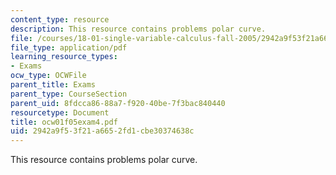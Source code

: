 ```yaml
---
content_type: resource
description: This resource contains problems polar curve.
file: /courses/18-01-single-variable-calculus-fall-2005/2942a9f53f21a6652fd1cbe30374638c_ocw01f05exam4.pdf
file_type: application/pdf
learning_resource_types:
- Exams
ocw_type: OCWFile
parent_title: Exams
parent_type: CourseSection
parent_uid: 8fdcca86-88a7-f920-40be-7f3bac840440
resourcetype: Document
title: ocw01f05exam4.pdf
uid: 2942a9f5-3f21-a665-2fd1-cbe30374638c
---
```

This resource contains problems polar curve.


